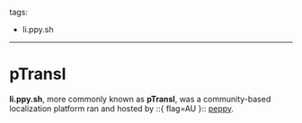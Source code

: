 tags:
  - li.ppy.sh
---

# pTransl

**li.ppy.sh**, more commonly known as **pTransl**, was a community-based localization platform ran and hosted by ::{ flag=AU }:: [peppy](https://osu.ppy.sh/users/2). 